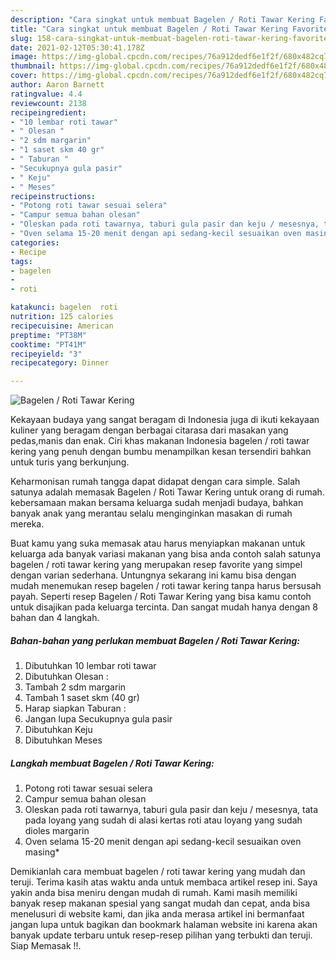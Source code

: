 ```yaml
---
description: "Cara singkat untuk membuat Bagelen / Roti Tawar Kering Favorite"
title: "Cara singkat untuk membuat Bagelen / Roti Tawar Kering Favorite"
slug: 158-cara-singkat-untuk-membuat-bagelen-roti-tawar-kering-favorite
date: 2021-02-12T05:30:41.178Z
image: https://img-global.cpcdn.com/recipes/76a912dedf6e1f2f/680x482cq70/bagelen-roti-tawar-kering-foto-resep-utama.jpg
thumbnail: https://img-global.cpcdn.com/recipes/76a912dedf6e1f2f/680x482cq70/bagelen-roti-tawar-kering-foto-resep-utama.jpg
cover: https://img-global.cpcdn.com/recipes/76a912dedf6e1f2f/680x482cq70/bagelen-roti-tawar-kering-foto-resep-utama.jpg
author: Aaron Barnett
ratingvalue: 4.4
reviewcount: 2138
recipeingredient:
- "10 lembar roti tawar"
- " Olesan "
- "2 sdm margarin"
- "1 saset skm 40 gr"
- " Taburan "
- "Secukupnya gula pasir"
- " Keju"
- " Meses"
recipeinstructions:
- "Potong roti tawar sesuai selera"
- "Campur semua bahan olesan"
- "Oleskan pada roti tawarnya, taburi gula pasir dan keju / mesesnya, tata pada loyang yang sudah di alasi kertas roti atau loyang yang sudah dioles margarin"
- "Oven selama 15-20 menit dengan api sedang-kecil sesuaikan oven masing*"
categories:
- Recipe
tags:
- bagelen
- 
- roti

katakunci: bagelen  roti 
nutrition: 125 calories
recipecuisine: American
preptime: "PT38M"
cooktime: "PT41M"
recipeyield: "3"
recipecategory: Dinner

---
```



![Bagelen / Roti Tawar Kering](https://img-global.cpcdn.com/recipes/76a912dedf6e1f2f/680x482cq70/bagelen-roti-tawar-kering-foto-resep-utama.jpg)

Kekayaan budaya yang sangat beragam di Indonesia juga di ikuti kekayaan kuliner yang beragam dengan berbagai citarasa dari masakan yang pedas,manis dan enak. Ciri khas makanan Indonesia bagelen / roti tawar kering yang penuh dengan bumbu menampilkan kesan tersendiri bahkan untuk turis yang berkunjung.




Keharmonisan rumah tangga dapat didapat dengan cara simple. Salah satunya adalah memasak Bagelen / Roti Tawar Kering untuk orang di rumah. kebersamaan makan bersama keluarga sudah menjadi budaya, bahkan banyak anak yang merantau selalu menginginkan masakan di rumah mereka.

Buat kamu yang suka memasak atau harus menyiapkan makanan untuk keluarga ada banyak variasi makanan yang bisa anda contoh salah satunya bagelen / roti tawar kering yang merupakan resep favorite yang simpel dengan varian sederhana. Untungnya sekarang ini kamu bisa dengan mudah menemukan resep bagelen / roti tawar kering tanpa harus bersusah payah.
Seperti resep Bagelen / Roti Tawar Kering yang bisa kamu contoh untuk disajikan pada keluarga tercinta. Dan sangat mudah hanya dengan 8 bahan dan 4 langkah.


<!--inarticleads1-->

##### Bahan-bahan yang perlukan membuat Bagelen / Roti Tawar Kering:

1. Dibutuhkan 10 lembar roti tawar
1. Dibutuhkan  Olesan :
1. Tambah 2 sdm margarin
1. Tambah 1 saset skm (40 gr)
1. Harap siapkan  Taburan :
1. Jangan lupa Secukupnya gula pasir
1. Dibutuhkan  Keju
1. Dibutuhkan  Meses




<!--inarticleads2-->

##### Langkah membuat  Bagelen / Roti Tawar Kering:

1. Potong roti tawar sesuai selera
1. Campur semua bahan olesan
1. Oleskan pada roti tawarnya, taburi gula pasir dan keju / mesesnya, tata pada loyang yang sudah di alasi kertas roti atau loyang yang sudah dioles margarin
1. Oven selama 15-20 menit dengan api sedang-kecil sesuaikan oven masing*




Demikianlah cara membuat bagelen / roti tawar kering yang mudah dan teruji. Terima kasih atas waktu anda untuk membaca artikel resep ini. Saya yakin anda bisa meniru dengan mudah di rumah. Kami masih memiliki banyak resep makanan spesial yang sangat mudah dan cepat, anda bisa menelusuri di website kami, dan jika anda merasa artikel ini bermanfaat jangan lupa untuk bagikan dan bookmark halaman website ini karena akan banyak update terbaru untuk resep-resep pilihan yang terbukti dan teruji. Siap Memasak !!. 
